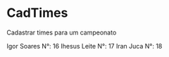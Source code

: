 # CadTimes
Cadastrar times para um campeonato


Igor Soares N°: 16
Ihesus Leite N°: 17
Iran Juca N°: 18
